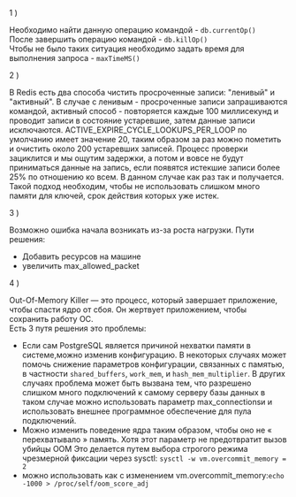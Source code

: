 1  )   

   Необходимо найти данную операцию командой - ```db.currentOp()```  
После завершить операцию командой - ```db.killOp()```  
Чтобы не было таких ситуация необходимо задать время для выполнения запроса - ```maxTimeMS()```  

2  ) 

   В Redis есть два способа чистить просроченные записи: "ленивый" и "активный". В случае с ленивым - просроченные записи запрашиваются командой, активный способ - повторяется каждые 100 миллисекунд и проводит записи в состояние устаревшие, затем данные записи исключаются. ACTIVE_EXPIRE_CYCLE_LOOKUPS_PER_LOOP по умолчанию имеет значение 20, таким образом за раз можно пометить и очистить около 200 устаревших записей. Процесс проверки зациклится и мы ощутим задержки, а потом и вовсе не будут приниматься данные на запись, если появятся истекшие записи более 25% по отношению ко всем. В данном случае как раз так и получается. Такой подход необходим, чтобы не использовать слишком много памяти для ключей, срок действия которых уже истек.

3  )

   Возможно ошибка начала возникать из-за роста нагрузки. 
Пути решения:
   - Добавить ресурсов на машине
   - увеличить max_allowed_packet  

4  )

   Out-Of-Memory Killer — это процесс, который завершает приложение, чтобы спасти ядро от сбоя. Он жертвует приложением, 
чтобы сохранить работу ОС.  
Есть 3 путя решения это проблемы:
   - Если сам PostgreSQL является причиной нехватки памяти в системе,можно изменив конфигурацию. В некоторых случаях может помочь снижение параметров конфигурации, связанных с памятью, в частности ```shared_buffers```, ```work_mem```, и ```hash_mem_multiplier```. В других случаях проблема может быть вызвана тем, что разрешено слишком много подключений к самому серверу базы данных в таком случае можно использовать параметр max_connectionsи и использовать внешнее программное обеспечение для пула подключений.
   - Можно изменить поведение ядра таким образом, чтобы оно не « перехватывало » память. Хотя этот параметр не предотвратит вызов убийцы OOM Это делается путем выбора строгого режима чрезмерной фиксации через sysctl: ```sysctl -w vm.overcommit_memory = 2```
   - можно использовать как с изменением vm.overcommit_memory:```echo -1000 > /proc/self/oom_score_adj```

